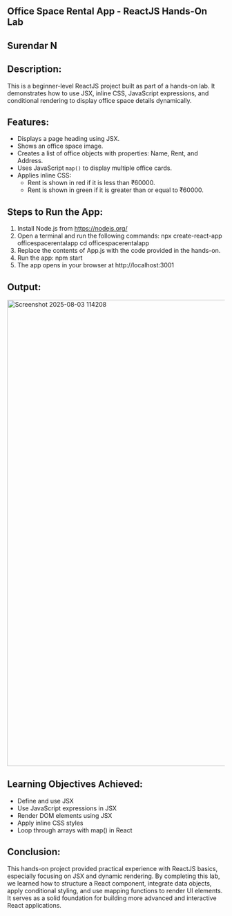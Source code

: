 ## Office Space Rental App - ReactJS Hands-On Lab

## Surendar N

Description:
-------------
This is a beginner-level ReactJS project built as part of a hands-on lab. It demonstrates how to use JSX, inline CSS, JavaScript expressions, and conditional rendering to display office space details dynamically.

Features:
---------
- Displays a page heading using JSX.
- Shows an office space image.
- Creates a list of office objects with properties: Name, Rent, and Address.
- Uses JavaScript `map()` to display multiple office cards.
- Applies inline CSS:
    - Rent is shown in red if it is less than ₹60000.
    - Rent is shown in green if it is greater than or equal to ₹60000.

Steps to Run the App:
---------------------
1. Install Node.js from https://nodejs.org/
2. Open a terminal and run the following commands:
   npx create-react-app officespacerentalapp
   cd officespacerentalapp
3. Replace the contents of App.js with the code provided in the hands-on.
5. Run the app:
   npm start
6. The app opens in your browser at http://localhost:3001

Output:
-------

<img width="1920" height="1080" alt="Screenshot 2025-08-03 114208" src="https://github.com/user-attachments/assets/8d369b9d-2aa9-43b6-9616-8899c912e33e" />

Learning Objectives Achieved:
-----------------------------
- Define and use JSX
- Use JavaScript expressions in JSX
- Render DOM elements using JSX
- Apply inline CSS styles
- Loop through arrays with map() in React

Conclusion:
-----------
This hands-on project provided practical experience with ReactJS basics, especially focusing on JSX and dynamic rendering. 
By completing this lab, we learned how to structure a React component, integrate data objects, apply conditional styling, and use mapping functions to render UI elements. It serves as a solid foundation for building more advanced and interactive React applications.
